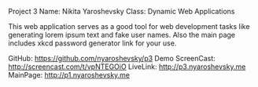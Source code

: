 Project 3
Name: Nikita Yaroshevsky
Class: Dynamic Web Applications


This web application serves as a good tool for web development tasks like generating lorem ipsum text and fake user names. 
Also the main page includes xkcd password generator link for your use.

GitHub:     		https://github.com/nyaroshevsky/p3
Demo ScreenCast:	http://screencast.com/t/vpNTEGOiO
LiveLink:   		http://p3.nyaroshevsky.me
MainPage:   		http://p1.nyaroshevsky.me

